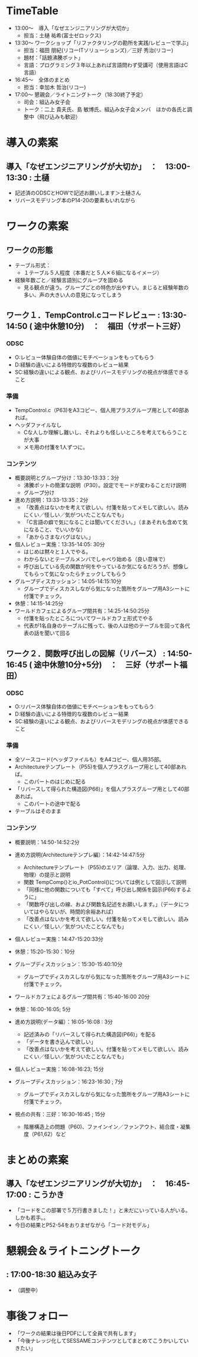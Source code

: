 # TimeTable
* 13:00～　導入「なぜエンジニアリングが大切か」
  * 担当：土樋 祐希(富士ゼロックス)
* 13:30～   ワークショップ「リファクタリングの勘所を実践/レビューで学ぶ」　
  * 担当：福田 朋紀(リコーITソリューションズ)／三好 秀治(リコー)
  * 題材：「話題沸騰ポット」
  * 言語：プログラミング３年以上あれば言語問わず受講可（使用言語はC言語）
* 16:45～　全体のまとめ
  * 担当：幸加木 哲治(リコー)
* 17:00～   懇親会／ライトニングトーク（18:30終了予定）
  * 司会：組込み女子会
  * トーク：二上 貴夫氏、島 敏博氏、組込み女子会メンバ　ほかの各氏と調整中（飛び込みも歓迎）

# 導入の素案
## 導入「なぜエンジニアリングが大切か」　：　13:00-13:30 : 土樋
* 記述済のODSCとHOWで記述お願いします＞土樋さん
* リバースモデリング本のP14-20の要素もいれながら

# ワークの素案
## ワークの形態
* テーブル形式：
  * １テーブル５人程度（本番だと５人✕６組になるイメージ）
* 経験年数ごと／経験言語別にグループを固める
  * 見る観点が違う。グループごとの特色が出やすい。まじると経験年数の多い、声の大きい人の意見になってしまう

## ワーク１．TempControl.cコードレビュー : 13:30-14:50 ( 途中休憩10分)　：　福田（サポート三好）
### ODSC
* O:レビュー体験自体の価値にモチベーションをもってもらう
* D:経験の違いによる特徴的な複数のレビュー結果
* SC:経験の違いによる観点、およびリバースモデリングの視点が体感できること

### 準備
* TempControl.c（P63)をA3コピー、個人用プラスグループ用として40部あれば。
* ヘッダファイルなし
  * Cな人しか理解し難いし、それよりも怪しいところを考えてもらうことが大事
  * メモ用の付箋を1人ずつに。

### コンテンツ
* 概要説明とグループ分け：13:30-13:33：3分
  * 沸騰ポットの簡潔な説明（P30）。設定でモードが変わることだけ説明
  * グループ分け
* 進め方説明：13:33-13:35：2分
  * 「改善点はないかを考えて欲しい。付箋を貼ってメモして欲しい。読みにくい／怪しい／気がついたことなんでも」
  * 「C言語の癖で気になることは聞いてください。」（まあそれも含めて気になること、でいいかな）
  * 「あからさまなバグはない。」
* 個人レビュー実施：13:35-14:05: 30分
  * はじめは黙々と１人でやる。
  * わからないとテーブルメンバでしゃべり始める（良い意味で）
  * 呼び出している先の関数が何をやっているか気になるだろうが、想像してもらって気になったらチェックしてもらう
* グループディスカッション：14:05-14:15:10分
  * グループでディスカスしながら気になった箇所をグループ用A3シートに付箋でチェック。
* 休憩：14:15-14:25分
* ワールドカフェによるグループ間共有：14:25-14:50:25分
  * 付箋を貼ったところについてワールドカフェ形式でやる
  * 代表が1名自身のテーブルに残って、後の人は他のテーブルを回って各代表の話を聞いて回る


## ワーク２．関数呼び出しの図解（リバース） : 14:50-16:45 ( 途中休憩10分+5分)　：　三好（サポート福田）
### ODSC
* O:リバース体験自体の価値にモチベーションをもってもらう
* D:経験の違いによる特徴的な複数のレビュー結果
* SC:経験の違いによる観点、およびリバースモデリングの視点が体感できること


### 準備
* 全ソースコード(ヘッダファイルも）をA4コピー、個人用35部。
* Architectureテンプレート（P55)を個人プラスグループ用として40部あれば。
  * このパートのはじめに配る
* 「リバースして得られた構造図(P66)」を個人プラスグループ用として40部あれば。
  * このパートの途中で配る
* テーブルはそのまま

### コンテンツ
* 概要説明：14:50-14:52:2分
* 進め方説明(Architectureテンプレ編）：14:42-14:47:5分
  * Architectureテンプレート（P55)のエリア（論理、入力、出力、処理、物理）の提示と説明
  * 関数 TempComp()とio_PotControl()については例として図示して説明
  * 「同様に他の関数についても「すべて」呼び出し関係を図示(P66)するように」
  * 「関数呼び出しの線、および関数名記述をお願いします。」（データについてはやらないが、時間的余裕あれば）
  * 「改善点はないかを考えて欲しい。付箋を貼ってメモして欲しい。読みにくい／怪しい／気がついたことなんでも」
* 個人レビュー実施：14:47-15:20:33分

* 休憩：15:20-15:30：10分

* グループディスカッション：15:30-15:40:10分
  * グループでディスカスしながら気になった箇所をグループ用A3シートに付箋でチェック。
* ワールドカフェによるグループ間共有：15:40-16:00 20分

* 休憩：16:00-16:05; 5分

* 進め方説明(データ編）：16:05-16:08 : 3分
  * 記述済みの「リバースして得られた構造図(P66)」を配る
  * 「データを書き込んで欲しい」
  * 「改善点はないかを考えて欲しい。付箋を貼ってメモして欲しい。読みにくい／怪しい／気がついたことなんでも」
* 個人レビュー実施：16:08-16:23; 15分
* グループディスカッション：16:23-16:30 ; 7分
  * グループでディスカスしながら気になった箇所をグループ用A3シートに付箋でチェック。
* 視点の共有：三好：16:30-16:45 ; 15分
  * 階層構造上の問題（P60)、ファインイン／ファンアウト、結合度・凝集度（P61,62）など

# まとめの素案
## 導入「なぜエンジニアリングが大切か」　：　16:45-17:00 : こうかき
* 「コードをこの部署で５万行書きました！」と未だにいっている人がいる。しかも若手。。
* 今日の結果とP52-54をおりまぜながら「コード対モデル」

# 懇親会＆ライトニングトーク
## : 17:00-18:30  組込み女子
* （調整中）　

# 事後フォロー
* 「ワークの結果は後日PDFにして全員で共有します」
* 「今後ナレッジ化してSESSAMEコンテンツとしてまとめてこうかいしていきたい」


